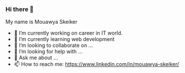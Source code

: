 ### Hi there 👋
My name is Mouawya Skeiker


- 🔭 I’m currently working on career in IT world.
- 🌱 I’m currently learning web development 
- 👯 I’m looking to collaborate on ...
- 🤔 I’m looking for help with ...
- 💬 Ask me about ...
- 📫 How to reach me: https://www.linkedin.com/in/mouawya-skeiker/

